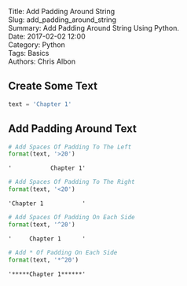 Title: Add Padding Around String  
Slug: add_padding_around_string  
Summary: Add Padding Around String Using Python.  
Date: 2017-02-02 12:00  
Category: Python  
Tags: Basics  
Authors: Chris Albon  

## Create Some Text


```python
text = 'Chapter 1'
```

## Add Padding Around Text


```python
# Add Spaces Of Padding To The Left
format(text, '>20')
```




    '           Chapter 1'




```python
# Add Spaces Of Padding To The Right
format(text, '<20')
```




    'Chapter 1           '




```python
# Add Spaces Of Padding On Each Side
format(text, '^20')
```




    '     Chapter 1      '




```python
# Add * Of Padding On Each Side
format(text, '*^20')
```




    '*****Chapter 1******'
